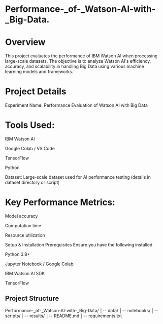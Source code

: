 # Performance-_of-_Watson-AI-with-_Big-Data.
# Overview
This project evaluates the performance of IBM Watson AI when processing large-scale datasets. The objective is to analyze Watson AI's efficiency, accuracy, and scalability in handling Big Data using various machine learning models and frameworks.
# Project Details
Experiment Name: Performance Evaluation of Watson AI with Big Data

# Tools Used:

IBM Watson AI

Google Colab / VS Code

TensorFlow

Python

Dataset: Large-scale dataset used for AI performance testing (details in dataset directory or script)

# Key Performance Metrics:

Model accuracy

Computation time

Resource utilization

Setup & Installation
Prerequisites
Ensure you have the following installed:

Python 3.8+

Jupyter Notebook / Google Colab

IBM Watson AI SDK

TensorFlow

## Project Structure
Performance-_of-_Watson-AI-with-_Big-Data/
│-- data/
│-- notebooks/
│-- scripts/
│-- results/
│-- README.md
│-- requirements.txt


